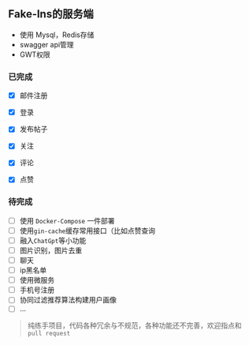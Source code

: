 ## Fake-Ins的服务端

- 使用 Mysql，Redis存储
- swagger api管理
- GWT权限

### 已完成
- [x] 邮件注册
- [x] 登录
- [x] 发布帖子
- [x] 关注
- [x] 评论
- [x] 点赞


### 待完成
- [ ] 使用 `Docker-Compose` 一件部署
- [ ] 使用`gin-cache`缓存常用接口（比如点赞查询 
- [ ] 融入`ChatGpt`等小功能
- [ ] 图片识别，图片去重
- [ ] 聊天
- [ ] ip黑名单
- [ ] 使用微服务
- [ ] 手机号注册
- [ ] 协同过滤推荐算法构建用户画像
- [ ] ...

> 纯练手项目，代码各种冗余与不规范，各种功能还不完善，欢迎指点和 `pull request`